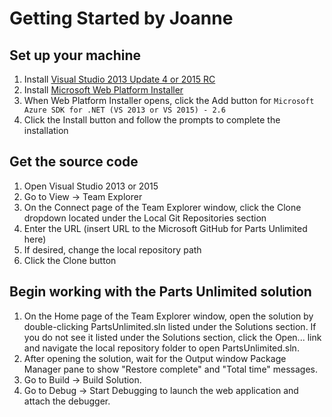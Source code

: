 # Getting Started by Joanne #

## Set up your machine ##
1. Install [Visual Studio 2013 Update 4 or 2015 RC](http://www.visualstudio.com) 
2. Install [Microsoft Web Platform Installer](http://www.microsoft.com/web/downloads/platform.aspx)
3. When Web Platform Installer opens, click the Add button for `Microsoft Azure SDK for .NET (VS 2013 or VS 2015) - 2.6`
4. Click the Install button and follow the prompts to complete the installation

## Get the source code ##
1. Open Visual Studio 2013 or 2015
2. Go to View -> Team Explorer
3. On the Connect page of the Team Explorer window, click the Clone dropdown located under the Local Git Repositories section
4. Enter the URL (insert URL to the Microsoft GitHub for Parts Unlimited here)
5. If desired, change the local repository path
6. Click the Clone button

## Begin working with the Parts Unlimited solution ##
1. On the Home page of the Team Explorer window, open the solution by double-clicking PartsUnlimited.sln listed under the Solutions section.  If you do not see it listed under the Solutions section, click the Open... link and navigate the local repository folder to open PartsUnlimited.sln.
2. After opening the solution, wait for the Output window Package Manager pane to show "Restore complete" and "Total time" messages.
3. Go to Build -> Build Solution.
4. Go to Debug -> Start Debugging to launch the web application and attach the debugger.
